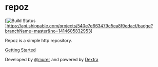 repoz
=====


[![Build Status](https://api.shippable.com/projects/540e7e663479c5ea8f9edacf/badge?branchName=master&no=1414605832953)]https://api.shippable.com/projects/540e7e663479c5ea8f9edacf/badge?branchName=master&no=1414605832953)

Repoz is a simple http repository.

[Getting Started](http://murer.github.io/repoz/)

Developed by [@murer](https://github.com/murer) and powered by [Dextra](http://www.dextra.com.br/)

